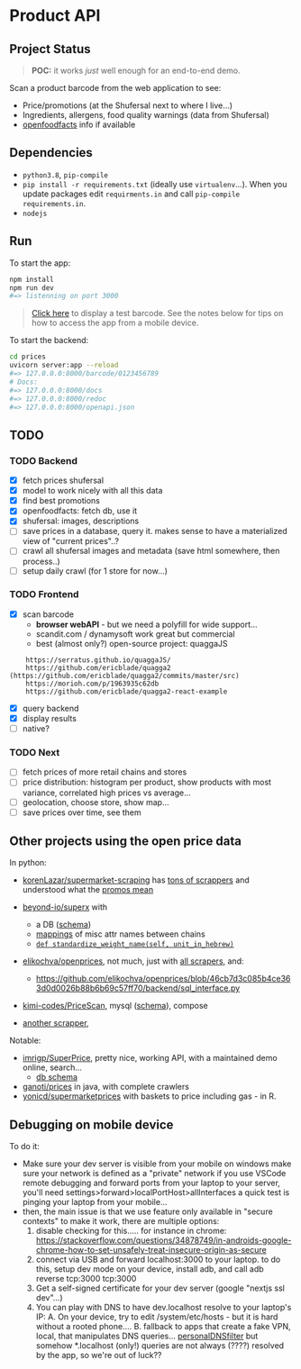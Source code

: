 # Product API
## Project Status
> **POC:** it works _just_ well enough for an end-to-end demo.

Scan a product barcode from the web application to see:
- Price/promotions (at the Shufersal next to where I live...) 
- Ingredients, allergens, food quality warnings (data from Shufersal)
- [openfoodfacts](https://world.openfoodfacts.org/) info if available

## Dependencies
- `python3.8`, `pip-compile`
- `pip install -r requirements.txt` (ideally use `virtualenv`...). When you update packages edit `requirments.in` and call `pip-compile requirements.in`.
- `nodejs`

## Run
To start the app:

```bash
npm install
npm run dev
#=> listenning on port 3000

```

> [Click here](https://developer.mozilla.org/en-US/docs/Web/API/Barcode_Detection_API/ean-13.png) to display a test barcode. See the notes below for tips on how to access the app from a mobile device.

To start the backend:

```bash
cd prices
uvicorn server:app --reload
#=> 127.0.0.0:8000/barcode/0123456789
# Docs:
#=> 127.0.0.0:8000/docs
#=> 127.0.0.0:8000/redoc
#=> 127.0.0.0:8000/openapi.json
```

## TODO
### TODO Backend
- [x] fetch prices shufersal
- [x] model to work nicely with all this data
- [x] find best promotions
- [x] openfoodfacts: fetch db, use it
- [x] shufersal: images, descriptions
- [ ] save prices in a database, query it. makes sense to have a materialized view of "current prices"..?
- [ ] crawl all shufersal images and metadata (save html somewhere, then process..)
- [ ] setup daily crawl (for 1 store for now...)

### TODO Frontend
- [x] scan barcode
    * **browser webAPI** - but we need a polyfill for wide support...   
    * scandit.com / dynamysoft work great but commercial
    * best (almost only?) open-source project: quaggaJS

```
    https://serratus.github.io/quaggaJS/
    https://github.com/ericblade/quagga2 (https://github.com/ericblade/quagga2/commits/master/src)
    https://morioh.com/p/1963935c62db
    https://github.com/ericblade/quagga2-react-example
```

- [x] query backend
- [x] display results
- [ ] native?

### TODO Next
- [ ] fetch prices of more retail chains and stores
- [ ] price distribution: histogram per product, show products with most variance, correlated high prices vs average...
- [ ] geolocation, choose store, show map...
- [ ] save prices over time, see them

## Other projects using the open price data
In python:
- [korenLazar/supermarket-scraping](https://github.com/korenLazar/supermarket-scraping) has [tons of scrappers](https://github.com/korenLazar/supermarket-scraping/blob/8a726ff605759beab0f19baaa6d0a926ae2fdf4d/chains/) and understood what the [promos mean](https://github.com/korenLazar/supermarket-scraping/blob/8a726ff605759beab0f19baaa6d0a926ae2fdf4d/promotion.py)

- [beyond-io/superx](https://github.com/beyond-io/superx) with
  * a DB ([schema](https://github.com/beyond-io/superx/blob/bf81c98cb1541c25e16b6800b09ba8fa8c63b968/superx/models/__init__.py))
  * [mappings](https://github.com/beyond-io/superx/blob/bf81c98cb1541c25e16b6800b09ba8fa8c63b968/superx/app.py) of misc attr names between chains
  * [`def standardize_weight_name(self, unit_in_hebrew)`](https://github.com/beyond-io/superx/blob/bf81c98cb1541c25e16b6800b09ba8fa8c63b968/superx/information_extractors/item_info_extractor.py#L245)
- [elikochva/openprices](https://github.com/elikochva/openprices), not much, just with [all scrapers](https://github.com/elikochva/openprices/blob/46cb7d3c085b4ce363d0d0026b88b6b69c57ff70/backend/web_scraper.py), and:
  * https://github.com/elikochva/openprices/blob/46cb7d3c085b4ce363d0d0026b88b6b69c57ff70/backend/sql_interface.py
- [kimi-codes/PriceScan](https://github.com/kimi-codes/PriceScan), mysql ([schema](https://github.com/kimi-codes/PriceScan/blob/8447b4a7babac02f032f664c2af616a71dc12b99/db/init/init.sql)), compose
- [another scrapper](https://github.com/akariv/kan-data-analysis), 


Notable:
- [imrigp/SuperPrice](https://github.com/imrigp/SuperPrice), pretty nice, working API, with a maintained demo online, search...
  * [db schema](https://github.com/imrigp/SuperPrice/blob/82df5d1c20866e67d37db61c5c31231be07b26df/super-price-api/src/main/java/database/Database.java)
- [ganoti/prices](https://github.com/ganoti/prices) in java, with complete crawlers
- [yonicd/supermarketprices](https://github.com/yonicd/supermarketprices) with baskets to price including gas - in R.



## Debugging on mobile device
To do it:
- Make sure your dev server is visible from your mobile
  on windows make sure your network is defined as a "private" network
  if you use VSCode remote debugging and forward ports from your laptop to your server,
    you'll need settings>forward>localPortHost>allInterfaces
  a quick test is pinging your laptop from your mobile...
- then, the main issue is that we use feature only available in "secure contexts"
  to make it work, there are multiple options:
  1. disable checking for this..... for instance in chrome:
     https://stackoverflow.com/questions/34878749/in-androids-google-chrome-how-to-set-unsafely-treat-insecure-origin-as-secure
  2. connect via USB and forward localhost:3000 to your laptop.
       to do this, setup dev mode on your device, install adb, and call
       adb reverse tcp:3000 tcp:3000
  3. Get a self-signed certificate for your dev server (google "nextjs ssl dev"...)
  4. You can play with DNS to have dev.localhost resolve to your laptop's IP:
     A. On your device, try to edit /system/etc/hosts - but it is hard without a rooted phone....
     B. fallback to apps that create a fake VPN, local, that manipulates DNS queries...
        [personalDNSfilter](https://www.zenz-solutions.de/help/)
        but somehow *.localhost (only!) queries are not always (????) resolved by the app,
        so we're out of luck??
